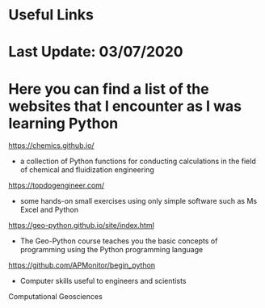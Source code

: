 # Useful Links      

# Last Update: 03/07/2020


# Here you can find a list of the websites that I encounter as I was learning Python  



https://chemics.github.io/                     
- a collection of Python functions for conducting calculations in the field of chemical and fluidization engineering


https://topdogengineer.com/                    
- some hands-on small exercises using only simple software such as Ms Excel and Python


https://geo-python.github.io/site/index.html   
- The Geo-Python course teaches you the basic concepts of programming using the Python programming language


https://github.com/APMonitor/begin_python
- Computer skills useful to engineers and scientists


Computational Geosciences
